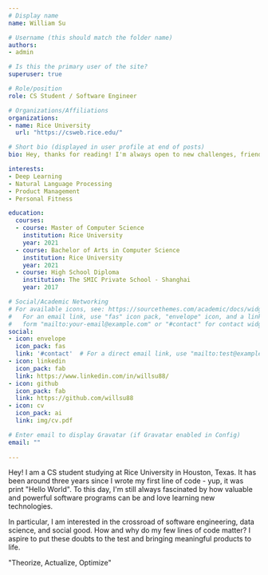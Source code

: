 ```yaml
---
# Display name
name: William Su

# Username (this should match the folder name)
authors:
- admin

# Is this the primary user of the site?
superuser: true

# Role/position
role: CS Student / Software Engineer

# Organizations/Affiliations
organizations:
- name: Rice University
  url: "https://csweb.rice.edu/"

# Short bio (displayed in user profile at end of posts)
bio: Hey, thanks for reading! I'm always open to new challenges, friends, and opportunities. Hit me up! 

interests:
- Deep Learning
- Natural Language Processing
- Product Management
- Personal Fitness

education:
  courses:
  - course: Master of Computer Science
    institution: Rice University
    year: 2021
  - course: Bachelor of Arts in Computer Science
    institution: Rice University
    year: 2021
  - course: High School Diploma
    institution: The SMIC Private School - Shanghai
    year: 2017

# Social/Academic Networking
# For available icons, see: https://sourcethemes.com/academic/docs/widgets/#icons
#   For an email link, use "fas" icon pack, "envelope" icon, and a link in the
#   form "mailto:your-email@example.com" or "#contact" for contact widget.
social:
- icon: envelope
  icon_pack: fas
  link: '#contact'  # For a direct email link, use "mailto:test@example.org".
- icon: linkedin
  icon_pack: fab
  link: https://www.linkedin.com/in/willsu88/
- icon: github
  icon_pack: fab
  link: https://github.com/willsu88
- icon: cv
  icon_pack: ai
  link: img/cv.pdf

# Enter email to display Gravatar (if Gravatar enabled in Config)
email: ""
  
---
```


Hey! I am a CS student studying at Rice University in Houston, Texas. It has been around three years since I wrote my first line of code - yup, it was print "Hello World". To this day, I'm still always fascinated by how valuable and powerful software programs can be and love learning new technologies.

In particular, I am interested in the crossroad of software engineering, data science, and social good. How and why do my few lines of code matter? I aspire to put these doubts to the test and bringing meaningful products to life. 

"Theorize, Actualize, Optimize"


